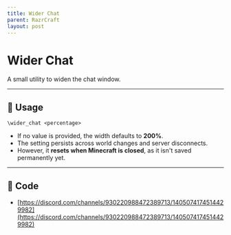```yaml
---
title: Wider Chat
parent: RazrCraft
layout: post
---
```


# Wider Chat

A small utility to widen the chat window.

---

## 📌 Usage

```
\wider_chat <percentage>
```

- If no value is provided, the width defaults to **200%**.
- The setting persists across world changes and server disconnects.
- However, it **resets when Minecraft is closed**, as it isn't saved permanently yet.

---

## 🧩 Code

- [https://discord.com/channels/930220988472389713/1405074174514429982](https://discord.com/channels/930220988472389713/1405074174514429982)
